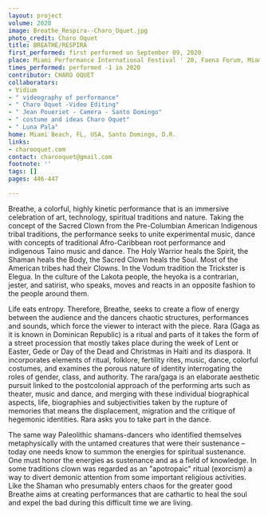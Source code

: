 ```yaml
---
layout: project
volume: 2020
image: Breathe_Respira--Charo_Oquet.jpg
photo_credit: Charo Oquet
title: BREATHE/RESPIRA
first_performed: first performed on September 09, 2020
place: Miami Performance International Festival ' 20, Faena Forum, Miami Beach, FL  -USA
times_performed: performed -1 in 2020
contributor: CHARO OQUET
collaborators:
- Vidium
- " videography of performance"
- " Charo Oquet -Video Editing"
- " Jean Poueriet - Camera - Santo Domingo"
- " costume and ideas Charo Oquet"
- " Luna Pala"
home: Miami Beach, FL, USA, Santo Domingo, D.R.
links:
- charooquet.com
contact: charooquet@gmail.com
footnote: ''
tags: []
pages: 446-447

---
```


Breathe, a colorful, highly kinetic performance that is an immersive celebration of art, technology, spiritual traditions and nature.  Taking the concept of the Sacred Clown from the Pre-Columbian American Indigenous tribal traditions, the performance seeks to unite experimental music, dance with concepts of traditional Afro-Caribbean root performance and indigenous Taino music and dance. The Holy Warrior heals the Spirit, the Shaman heals the Body, the Sacred Clown heals the Soul. Most of the American tribes had their Clowns.  In the Vodum tradition the Trickster is Elegua.  In the culture of the Lakota people, the heyoka is a contrarian, jester, and satirist, who speaks, moves and reacts in an opposite fashion to the people around them.

Life eats entropy.   Therefore, Breathe, seeks to create a flow of energy between the audience and the dancers chaotic structures, performances and sounds, which force the viewer to interact with the piece.  Rara (Gaga as it is known in Dominican Republic)  is a ritual and parts of it takes the form of a street procession that mostly takes place during the week of Lent or Easter, Gede or Day of the Dead and Christmas in Haiti and its diaspora. It incorporates elements of ritual, folklore, fertility rites, music, dance, colorful costumes, and examines the porous nature of identity interrogating the roles of gender, class, and authority.
The rara/gaga is an elaborate aesthetic pursuit linked to the postcolonial approach of the performing arts such as theater, music and dance, and merging with these individual biographical aspects, life, biographies and subjectivities taken by the rupture of memories that means the displacement, migration and the critique of hegemonic identities. Rara asks you to take part in the dance.  

The same way Paleolithic shamans-dancers who identified themselves metaphysically with the untamed creatures that were their sustenance – today one needs know to summon the energies for spiritual sustenance.  One must honor the energies as sustenance and as a field of knowledge.  In some traditions clown was regarded as an "apotropaic" ritual (exorcism) a way to divert demonic attention from some important religious activities. Like the Shaman who presumably enters chaos for the greater good Breathe aims at creating performances that are cathartic to heal the soul  and expel the bad during this difficult time we are living.


